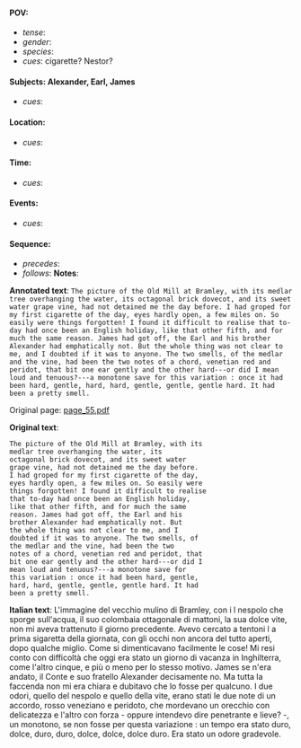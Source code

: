 #### POV: 
  - *tense*:
  - *gender*:
  - *species*:
  - *cues*: cigarette? Nestor?
#### Subjects: Alexander, Earl, James
  - *cues*:
#### Location:
  - *cues*:
#### Time:
  - *cues*:
#### Events:
  - *cues*:
#### Sequence:
  - *precedes*: 
  - *follows*:
**Notes**:


**Annotated text**:
`The picture of the Old Mill at Bramley, with its medlar tree overhanging the water, its octagonal brick dovecot, and its sweet water grape vine, had not detained me the day before. I had groped for my first cigarette of the day, eyes hardly open, a few miles on. So easily were things forgotten! I found it difficult to realise that to-day had once been an English holiday, like that other fifth, and for much the same reason. James had got off, the Earl and his brother Alexander had emphatically not. But the whole thing was not clear to me, and I doubted if it was to anyone. The two smells, of the medlar and the vine, had been the two notes of a chord, venetian red and peridot, that bit one ear gently and the other hard---or did I mean loud and tenuous?---a monotone save for this variation : once it had been hard, gentle, hard, hard, gentle, gentle, gentle hard. It had been a pretty smell.`


Original page:
[page_55.pdf](https://github.com/vigji/cainjb/blob/main/source_material/pages/page_55.pdf)

**Original text**:
```
The picture of the Old Mill at Bramley, with its 
medlar tree overhanging the water, its 
octagonal brick dovecot, and its sweet water 
grape vine, had not detained me the day before. 
I had groped for my first cigarette of the day, 
eyes hardly open, a few miles on. So easily were 
things forgotten! I found it difficult to realise 
that to-day had once been an English holiday, 
like that other fifth, and for much the same 
reason. James had got off, the Earl and his 
brother Alexander had emphatically not. But 
the whole thing was not clear to me, and I 
doubted if it was to anyone. The two smells, of 
the medlar and the vine, had been the two 
notes of a chord, venetian red and peridot, that 
bit one ear gently and the other hard---or did I 
mean loud and tenuous?---a monotone save for 
this variation : once it had been hard, gentle, 
hard, hard, gentle, gentle, gentle hard. It had 
been a pretty smell. 
```

**Italian text**:
L'immagine del vecchio mulino di Bramley, con i l nespolo
che sporge sull'acqua, il suo colombaia ottagonale
di mattoni, la sua dolce vite, non mi aveva trattenuto
il giorno precedente. Avevo cercato a tentoni l a
prima sigaretta della giornata, con gli occhi non ancora
del tutto aperti, dopo qualche miglio. Come si dimenticavano
facilmente le cose! Mi resi conto con difficoltà
che oggi era stato un giorno di vacanza in Inghilterra,
come l'altro cinque, e più o meno per lo stesso
motivo. James se n'era andato, il Conte e suo fratello
Alexander decisamente no. Ma tutta la faccenda non
mi era chiara e dubitavo che lo fosse per qualcuno. I
due odori, quello del nespolo e quello della vite, erano
stati le due note di un accordo, rosso veneziano e
peridoto, che mordevano un orecchio con delicatezza
e l'altro con forza - oppure intendevo dire penetrante
e lieve? -, un monotono, se non fosse per questa variazione
: un tempo era stato duro, dolce, duro, duro,
dolce, dolce, dolce duro. Era stato un odore gradevole.

